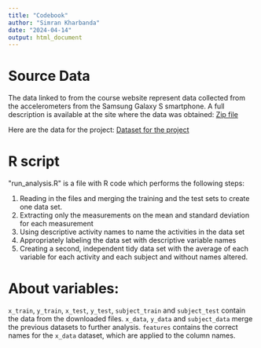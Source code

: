 ```yaml
---
title: "Codebook"
author: "Simran Kharbanda"
date: "2024-04-14"
output: html_document
---
```


# Source Data

 The data linked to from the course website represent data collected from the accelerometers from the Samsung Galaxy S smartphone. A full description is available at the site where the data was obtained:
[Zip file](http://archive.ics.uci.edu/ml/datasets/Human+Activity+Recognition+Using+Smartphones)
 
Here are the data for the project:
[Dataset for the project](https://d396qusza40orc.cloudfront.net/getdata%2Fprojectfiles%2FUCI%20HAR%20Dataset.zip)
  
  
# R script 
"run_analysis.R" is a file with R code which performs the following steps:

1. Reading in the files and merging the training and the test sets to create one data set.
2. Extracting only the measurements on the mean and standard deviation for each measurement
3. Using descriptive activity names to name the activities in the data set
4. Appropriately labeling the data set with descriptive variable names
5. Creating a second, independent tidy data set with the average of each variable for each activity and each subject and without names altered.


# About variables:

`x_train`, `y_train`, `x_test`, `y_test`, `subject_train` and `subject_test` contain the data from the downloaded files.
`x_data`, `y_data` and `subject_data` merge the previous datasets to further analysis.
`features` contains the correct names for the `x_data` dataset, which are applied to the column names.